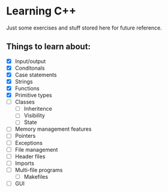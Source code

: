 # Learning C++

Just some exercises and stuff stored here for future reference.

## Things to learn about:

- [x] Input/output
- [x] Conditonals
- [x] Case statements
- [x] Strings
- [x] Functions
- [x] Primitive types
- [ ] Classes
  - [ ] Inheritence
  - [ ] Visibility
  - [ ] State
- [ ] Memory management features
- [ ] Pointers
- [ ] Exceptions
- [ ] File management
- [ ] Header files
- [ ] Imports
- [ ] Multi-file programs
    - [ ] Makefiles
- [ ] GUI
